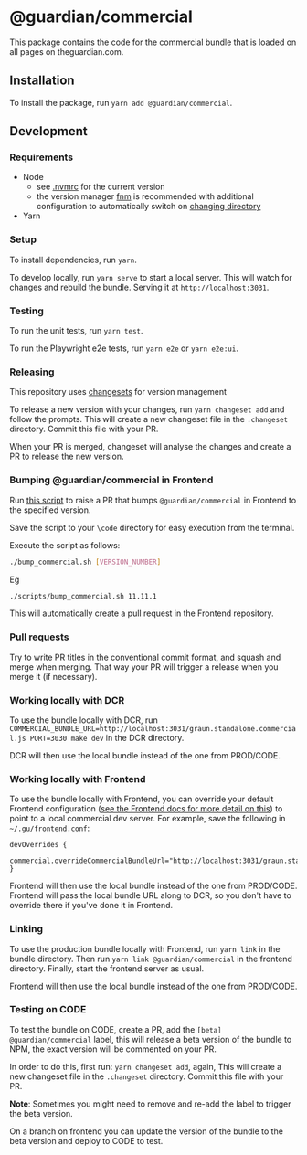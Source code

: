 # @guardian/commercial

This package contains the code for the commercial bundle that is loaded on all pages on theguardian.com.

## Installation

To install the package, run `yarn add @guardian/commercial`.

## Development

### Requirements

-   Node
    -   see [.nvmrc](../.nvmrc) for the current version
    -   the version manager [fnm](https://github.com/Schniz/fnm) is recommended with additional configuration to automatically switch on [changing directory](https://github.com/Schniz/fnm#shell-setup)
-   Yarn

### Setup

To install dependencies, run `yarn`.

To develop locally, run `yarn serve` to start a local server. This will watch for changes and rebuild the bundle. Serving it at `http://localhost:3031`.

### Testing

To run the unit tests, run `yarn test`.

To run the Playwright e2e tests, run `yarn e2e` or `yarn e2e:ui`.

### Releasing

This repository uses [changesets](https://github.com/changesets/changesets) for version management

To release a new version with your changes, run `yarn changeset add` and follow the prompts. This will create a new changeset file in the `.changeset` directory. Commit this file with your PR.

When your PR is merged, changeset will analyse the changes and create a PR to release the new version.

### Bumping @guardian/commercial in Frontend
Run [this script](./scripts/bump_commercial.sh) to raise a PR that bumps `@guardian/commercial` in Frontend to the specified version.

Save the script to your `\code` directory for easy execution from the terminal.

Execute the script as follows:

```bash
./bump_commercial.sh [VERSION_NUMBER]
```

Eg
```bash
./scripts/bump_commercial.sh 11.11.1
```

This will automatically create a pull request in the Frontend repository.

### Pull requests

Try to write PR titles in the conventional commit format, and squash and merge when merging. That way your PR will trigger a release when you merge it (if necessary).

### Working locally with DCR

To use the bundle locally with DCR, run `COMMERCIAL_BUNDLE_URL=http://localhost:3031/graun.standalone.commercial.js PORT=3030 make dev` in the DCR directory.

DCR will then use the local bundle instead of the one from PROD/CODE.

### Working locally with Frontend

To use the bundle locally with Frontend, you can override your default Frontend configuration ([see the Frontend docs for more detail on this](https://github.com/guardian/frontend/blob/038406bb5f876afd139b4747711c76551e8a7add/docs/03-dev-howtos/14-override-default-configuration.md)) to point to a local commercial dev server. For example, save the following in `~/.gu/frontend.conf`:

```
devOverrides {
    commercial.overrideCommercialBundleUrl="http://localhost:3031/graun.standalone.commercial.js"
}
```

Frontend will then use the local bundle instead of the one from PROD/CODE. Frontend will pass the local bundle URL along to DCR, so you don't have to override there if you've done it in Frontend.

### Linking

To use the production bundle locally with Frontend, run `yarn link` in the bundle directory. Then run `yarn link @guardian/commercial` in the frontend directory. Finally, start the frontend server as usual.

Frontend will then use the local bundle instead of the one from PROD/CODE.

### Testing on CODE

To test the bundle on CODE, create a PR, add the `[beta] @guardian/commercial` label, this will release a beta version of the bundle to NPM, the exact version will be commented on your PR.

In order to do this, first run: `yarn changeset add`, again, This will create a new changeset file in the `.changeset` directory. Commit this file with your PR.

**Note**: Sometimes you might need to remove and re-add the label to trigger the beta version.

On a branch on frontend you can update the version of the bundle to the beta version and deploy to CODE to test.

